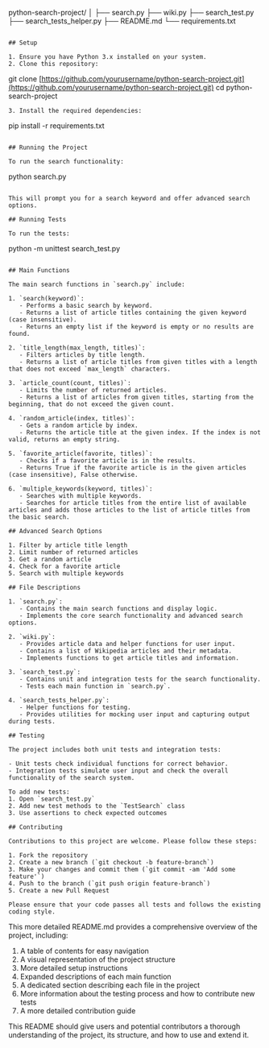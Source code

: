 python-search-project/
│
├── search.py
├── wiki.py
├── search_test.py
├── search_tests_helper.py
├── README.md
└── requirements.txt

```plaintext

## Setup

1. Ensure you have Python 3.x installed on your system.
2. Clone this repository:
```

git clone [https://github.com/yourusername/python-search-project.git](https://github.com/yourusername/python-search-project.git)
cd python-search-project

```plaintext
3. Install the required dependencies:
```

pip install -r requirements.txt

```plaintext

## Running the Project

To run the search functionality:

```

python search.py

```plaintext

This will prompt you for a search keyword and offer advanced search options.

## Running Tests

To run the tests:

```

python -m unittest search_test.py

```plaintext

## Main Functions

The main search functions in `search.py` include:

1. `search(keyword)`: 
   - Performs a basic search by keyword.
   - Returns a list of article titles containing the given keyword (case insensitive).
   - Returns an empty list if the keyword is empty or no results are found.

2. `title_length(max_length, titles)`:
   - Filters articles by title length.
   - Returns a list of article titles from given titles with a length that does not exceed `max_length` characters.

3. `article_count(count, titles)`:
   - Limits the number of returned articles.
   - Returns a list of articles from given titles, starting from the beginning, that do not exceed the given count.

4. `random_article(index, titles)`:
   - Gets a random article by index.
   - Returns the article title at the given index. If the index is not valid, returns an empty string.

5. `favorite_article(favorite, titles)`:
   - Checks if a favorite article is in the results.
   - Returns True if the favorite article is in the given articles (case insensitive), False otherwise.

6. `multiple_keywords(keyword, titles)`:
   - Searches with multiple keywords.
   - Searches for article titles from the entire list of available articles and adds those articles to the list of article titles from the basic search.

## Advanced Search Options

1. Filter by article title length
2. Limit number of returned articles
3. Get a random article
4. Check for a favorite article
5. Search with multiple keywords

## File Descriptions

1. `search.py`:
   - Contains the main search functions and display logic.
   - Implements the core search functionality and advanced search options.

2. `wiki.py`:
   - Provides article data and helper functions for user input.
   - Contains a list of Wikipedia articles and their metadata.
   - Implements functions to get article titles and information.

3. `search_test.py`:
   - Contains unit and integration tests for the search functionality.
   - Tests each main function in `search.py`.

4. `search_tests_helper.py`:
   - Helper functions for testing.
   - Provides utilities for mocking user input and capturing output during tests.

## Testing

The project includes both unit tests and integration tests:

- Unit tests check individual functions for correct behavior.
- Integration tests simulate user input and check the overall functionality of the search system.

To add new tests:
1. Open `search_test.py`
2. Add new test methods to the `TestSearch` class
3. Use assertions to check expected outcomes

## Contributing

Contributions to this project are welcome. Please follow these steps:

1. Fork the repository
2. Create a new branch (`git checkout -b feature-branch`)
3. Make your changes and commit them (`git commit -am 'Add some feature'`)
4. Push to the branch (`git push origin feature-branch`)
5. Create a new Pull Request

Please ensure that your code passes all tests and follows the existing coding style.
```

This more detailed README.md provides a comprehensive overview of the project, including:

1. A table of contents for easy navigation
2. A visual representation of the project structure
3. More detailed setup instructions
4. Expanded descriptions of each main function
5. A dedicated section describing each file in the project
6. More information about the testing process and how to contribute new tests
7. A more detailed contribution guide


This README should give users and potential contributors a thorough understanding of the project, its structure, and how to use and extend it.